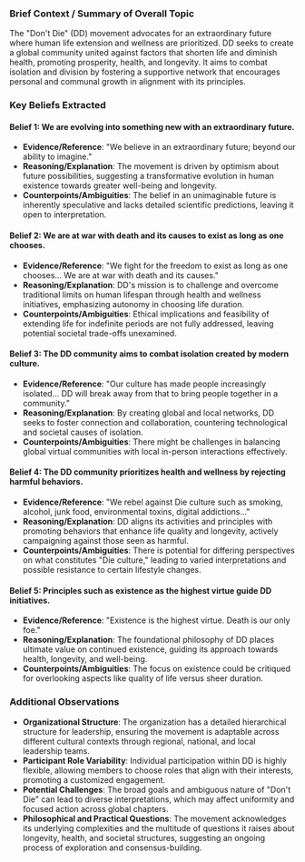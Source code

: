 ### Brief Context / Summary of Overall Topic

The "Don't Die" (DD) movement advocates for an extraordinary future where human life extension and wellness are prioritized. DD seeks to create a global community united against factors that shorten life and diminish health, promoting prosperity, health, and longevity. It aims to combat isolation and division by fostering a supportive network that encourages personal and communal growth in alignment with its principles.

### Key Beliefs Extracted

#### Belief 1: We are evolving into something new with an extraordinary future.
- **Evidence/Reference**: "We believe in an extraordinary future; beyond our ability to imagine."
- **Reasoning/Explanation**: The movement is driven by optimism about future possibilities, suggesting a transformative evolution in human existence towards greater well-being and longevity.
- **Counterpoints/Ambiguities**: The belief in an unimaginable future is inherently speculative and lacks detailed scientific predictions, leaving it open to interpretation.

#### Belief 2: We are at war with death and its causes to exist as long as one chooses.
- **Evidence/Reference**: "We fight for the freedom to exist as long as one chooses... We are at war with death and its causes."
- **Reasoning/Explanation**: DD's mission is to challenge and overcome traditional limits on human lifespan through health and wellness initiatives, emphasizing autonomy in choosing life duration.
- **Counterpoints/Ambiguities**: Ethical implications and feasibility of extending life for indefinite periods are not fully addressed, leaving potential societal trade-offs unexamined.

#### Belief 3: The DD community aims to combat isolation created by modern culture.
- **Evidence/Reference**: "Our culture has made people increasingly isolated... DD will break away from that to bring people together in a community."
- **Reasoning/Explanation**: By creating global and local networks, DD seeks to foster connection and collaboration, countering technological and societal causes of isolation.
- **Counterpoints/Ambiguities**: There might be challenges in balancing global virtual communities with local in-person interactions effectively.

#### Belief 4: The DD community prioritizes health and wellness by rejecting harmful behaviors.
- **Evidence/Reference**: "We rebel against Die culture such as smoking, alcohol, junk food, environmental toxins, digital addictions..."
- **Reasoning/Explanation**: DD aligns its activities and principles with promoting behaviors that enhance life quality and longevity, actively campaigning against those seen as harmful.
- **Counterpoints/Ambiguities**: There is potential for differing perspectives on what constitutes "Die culture," leading to varied interpretations and possible resistance to certain lifestyle changes.

#### Belief 5: Principles such as existence as the highest virtue guide DD initiatives.
- **Evidence/Reference**: "Existence is the highest virtue. Death is our only foe."
- **Reasoning/Explanation**: The foundational philosophy of DD places ultimate value on continued existence, guiding its approach towards health, longevity, and well-being.
- **Counterpoints/Ambiguities**: The focus on existence could be critiqued for overlooking aspects like quality of life versus sheer duration.

### Additional Observations

- **Organizational Structure**: The organization has a detailed hierarchical structure for leadership, ensuring the movement is adaptable across different cultural contexts through regional, national, and local leadership teams.
- **Participant Role Variability**: Individual participation within DD is highly flexible, allowing members to choose roles that align with their interests, promoting a customized engagement.
- **Potential Challenges**: The broad goals and ambiguous nature of "Don't Die" can lead to diverse interpretations, which may affect uniformity and focused action across global chapters.
- **Philosophical and Practical Questions**: The movement acknowledges its underlying complexities and the multitude of questions it raises about longevity, health, and societal structures, suggesting an ongoing process of exploration and consensus-building.